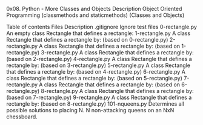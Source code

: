 0x08. Python - More Classes and Objects
Description
Object Oriented Programming (classmethods and staticmethods) (Classes and Objects)

Table of contents
Files	Description
.gitignore	Ignore test files
0-rectangle.py	An empty class Rectangle that defines a rectangle:
1-rectangle.py	A class Rectangle that defines a rectangle by: (based on 0-rectangle.py)
2-rectangle.py	A class Rectangle that defines a rectangle by: (based on 1-rectangle.py)
3-rectangle.py	A class Rectangle that defines a rectangle by: (based on 2-rectangle.py)
4-rectangle.py	A class Rectangle that defines a rectangle by: (based on 3-rectangle.py)
5-rectangle.py	A class Rectangle that defines a rectangle by: (based on 4-rectangle.py)
6-rectangle.py	A class Rectangle that defines a rectangle by: (based on 5-rectangle.py)
7-rectangle.py	A class Rectangle that defines a rectangle by: (based on 6-rectangle.py)
8-rectangle.py	A class Rectangle that defines a rectangle by: (based on 7-rectangle.py)
9-rectangle.py	A class Rectangle that defines a rectangle by: (based on 8-rectangle.py)
101-nqueens.py	Determines all possible solutions to placing N. N non-attacking queens on an NxN chessboard.
